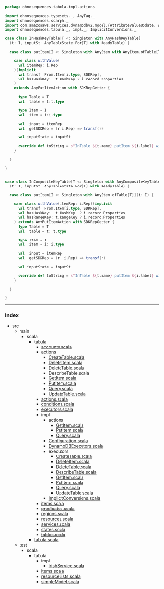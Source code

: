 
```scala
package ohnosequences.tabula.impl.actions

import ohnosequences.typesets._, AnyTag._
import ohnosequences.scarph._
import com.amazonaws.services.dynamodbv2.model.{AttributeValueUpdate, AttributeValue}
import ohnosequences.tabula._, impl._, ImplicitConversions._

case class InHashKeyTable[T <: Singleton with AnyHashKeyTable]
  (t: T, inputSt: AnyTableState.For[T] with ReadyTable) {

  case class putItem[I <: Singleton with AnyItem with AnyItem.ofTable[T]](i: I) {

    case class withValue(
      val itemRep: i.Rep
    )(implicit
      val transf: From.Item[i.type, SDKRep],
      val hasHashKey:  t.HashKey ? i.record.Properties
    ) 
    extends AnyPutItemAction with SDKRepGetter {

      type Table = T
      val  table = t:t.type

      type Item = I
      val  item = i:i.type

      val  input = itemRep
      val  getSDKRep = (r:i.Rep) => transf(r)

      val inputState = inputSt

      override def toString = s"InTable ${t.name} putItem ${i.label} withValue ${itemRep}"
    }

  }

}


case class InCompositeKeyTable[T <: Singleton with AnyCompositeKeyTable]
  (t: T, inputSt: AnyTableState.For[T] with ReadyTable) {

  case class putItem[I <: Singleton with AnyItem.ofTable[T]](i: I) {

    case class withValue(itemRep: i.Rep)(implicit
      val transf: From.Item[i.type, SDKRep],
      val hasHashKey:  t.HashKey  ? i.record.Properties,
      val hasRangeKey: t.RangeKey ? i.record.Properties 
    ) extends AnyPutItemAction with SDKRepGetter {
      type Table = T
      val  table = t: t.type

      type Item = I
      val  item = i: i.type

      val  input = itemRep
      val  getSDKRep = (r: i.Rep) => transf(r)

      val inputState = inputSt

      override def toString = s"InTable ${t.name} putItem ${i.label} withValue ${itemRep}"
    }

  }

}

```


------

### Index

+ src
  + main
    + scala
      + tabula
        + [accounts.scala][main/scala/tabula/accounts.scala]
        + actions
          + [CreateTable.scala][main/scala/tabula/actions/CreateTable.scala]
          + [DeleteItem.scala][main/scala/tabula/actions/DeleteItem.scala]
          + [DeleteTable.scala][main/scala/tabula/actions/DeleteTable.scala]
          + [DescribeTable.scala][main/scala/tabula/actions/DescribeTable.scala]
          + [GetItem.scala][main/scala/tabula/actions/GetItem.scala]
          + [PutItem.scala][main/scala/tabula/actions/PutItem.scala]
          + [Query.scala][main/scala/tabula/actions/Query.scala]
          + [UpdateTable.scala][main/scala/tabula/actions/UpdateTable.scala]
        + [actions.scala][main/scala/tabula/actions.scala]
        + [conditions.scala][main/scala/tabula/conditions.scala]
        + [executors.scala][main/scala/tabula/executors.scala]
        + impl
          + actions
            + [GetItem.scala][main/scala/tabula/impl/actions/GetItem.scala]
            + [PutItem.scala][main/scala/tabula/impl/actions/PutItem.scala]
            + [Query.scala][main/scala/tabula/impl/actions/Query.scala]
          + [Configuration.scala][main/scala/tabula/impl/Configuration.scala]
          + [DynamoDBExecutors.scala][main/scala/tabula/impl/DynamoDBExecutors.scala]
          + executors
            + [CreateTable.scala][main/scala/tabula/impl/executors/CreateTable.scala]
            + [DeleteItem.scala][main/scala/tabula/impl/executors/DeleteItem.scala]
            + [DeleteTable.scala][main/scala/tabula/impl/executors/DeleteTable.scala]
            + [DescribeTable.scala][main/scala/tabula/impl/executors/DescribeTable.scala]
            + [GetItem.scala][main/scala/tabula/impl/executors/GetItem.scala]
            + [PutItem.scala][main/scala/tabula/impl/executors/PutItem.scala]
            + [Query.scala][main/scala/tabula/impl/executors/Query.scala]
            + [UpdateTable.scala][main/scala/tabula/impl/executors/UpdateTable.scala]
          + [ImplicitConversions.scala][main/scala/tabula/impl/ImplicitConversions.scala]
        + [items.scala][main/scala/tabula/items.scala]
        + [predicates.scala][main/scala/tabula/predicates.scala]
        + [regions.scala][main/scala/tabula/regions.scala]
        + [resources.scala][main/scala/tabula/resources.scala]
        + [services.scala][main/scala/tabula/services.scala]
        + [states.scala][main/scala/tabula/states.scala]
        + [tables.scala][main/scala/tabula/tables.scala]
      + [tabula.scala][main/scala/tabula.scala]
  + test
    + scala
      + tabula
        + impl
          + [irishService.scala][test/scala/tabula/impl/irishService.scala]
        + [items.scala][test/scala/tabula/items.scala]
        + [resourceLists.scala][test/scala/tabula/resourceLists.scala]
        + [simpleModel.scala][test/scala/tabula/simpleModel.scala]

[main/scala/tabula/accounts.scala]: ../../accounts.scala.md
[main/scala/tabula/actions/CreateTable.scala]: ../../actions/CreateTable.scala.md
[main/scala/tabula/actions/DeleteItem.scala]: ../../actions/DeleteItem.scala.md
[main/scala/tabula/actions/DeleteTable.scala]: ../../actions/DeleteTable.scala.md
[main/scala/tabula/actions/DescribeTable.scala]: ../../actions/DescribeTable.scala.md
[main/scala/tabula/actions/GetItem.scala]: ../../actions/GetItem.scala.md
[main/scala/tabula/actions/PutItem.scala]: ../../actions/PutItem.scala.md
[main/scala/tabula/actions/Query.scala]: ../../actions/Query.scala.md
[main/scala/tabula/actions/UpdateTable.scala]: ../../actions/UpdateTable.scala.md
[main/scala/tabula/actions.scala]: ../../actions.scala.md
[main/scala/tabula/conditions.scala]: ../../conditions.scala.md
[main/scala/tabula/executors.scala]: ../../executors.scala.md
[main/scala/tabula/impl/actions/GetItem.scala]: GetItem.scala.md
[main/scala/tabula/impl/actions/PutItem.scala]: PutItem.scala.md
[main/scala/tabula/impl/actions/Query.scala]: Query.scala.md
[main/scala/tabula/impl/Configuration.scala]: ../Configuration.scala.md
[main/scala/tabula/impl/DynamoDBExecutors.scala]: ../DynamoDBExecutors.scala.md
[main/scala/tabula/impl/executors/CreateTable.scala]: ../executors/CreateTable.scala.md
[main/scala/tabula/impl/executors/DeleteItem.scala]: ../executors/DeleteItem.scala.md
[main/scala/tabula/impl/executors/DeleteTable.scala]: ../executors/DeleteTable.scala.md
[main/scala/tabula/impl/executors/DescribeTable.scala]: ../executors/DescribeTable.scala.md
[main/scala/tabula/impl/executors/GetItem.scala]: ../executors/GetItem.scala.md
[main/scala/tabula/impl/executors/PutItem.scala]: ../executors/PutItem.scala.md
[main/scala/tabula/impl/executors/Query.scala]: ../executors/Query.scala.md
[main/scala/tabula/impl/executors/UpdateTable.scala]: ../executors/UpdateTable.scala.md
[main/scala/tabula/impl/ImplicitConversions.scala]: ../ImplicitConversions.scala.md
[main/scala/tabula/items.scala]: ../../items.scala.md
[main/scala/tabula/predicates.scala]: ../../predicates.scala.md
[main/scala/tabula/regions.scala]: ../../regions.scala.md
[main/scala/tabula/resources.scala]: ../../resources.scala.md
[main/scala/tabula/services.scala]: ../../services.scala.md
[main/scala/tabula/states.scala]: ../../states.scala.md
[main/scala/tabula/tables.scala]: ../../tables.scala.md
[main/scala/tabula.scala]: ../../../tabula.scala.md
[test/scala/tabula/impl/irishService.scala]: ../../../../../test/scala/tabula/impl/irishService.scala.md
[test/scala/tabula/items.scala]: ../../../../../test/scala/tabula/items.scala.md
[test/scala/tabula/resourceLists.scala]: ../../../../../test/scala/tabula/resourceLists.scala.md
[test/scala/tabula/simpleModel.scala]: ../../../../../test/scala/tabula/simpleModel.scala.md